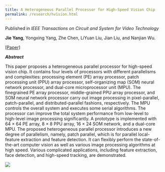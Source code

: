 ```yaml
---
title: A Heterogeneous Parallel Processor for High-Speed Vision Chip
permalink: /research/hvision.html
---
```

Published in *IEEE Transactions on Circuit and System for Video Technology*

**Jie Yang**, Yongxing Yang, Zhe Chen, LiYuan Liu, Jian Liu, and Nanjian Wu.

[[Paper]](https://jieyang1987.github.io/files/heterogeneous_processor.pdf)

***Abstract***

This paper proposes a heterogeneous parallel
processor for high-speed vision chip. It contains four levels of
processors with different parallelisms and complexities: processing element (PE) array processor, patch processing unit (PPU)
array processor, self-organizing map (SOM) neural network
processor, and dual-core microprocessor unit (MPU). The finegrained PE array processor, middle-grained PPU array processor,
and SOM neural network processor carry out image processing
in pixel-parallel, patch-parallel, and distributed-parallel fashions,
respectively. The MPU controls the overall system and executes
some serial algorithms. The processor can improve the total
system performance from low-level to high-level image processing
significantly. A prototype is implemented with 64 × 64 PE array,
8 × 8 PPU array, 16 × 24 SOM network, and a dual-core MPU.
The proposed heterogeneous parallel processor introduces a new
degree of parallelism, namely, patch parallel, which is for parallel
local-feature extraction and feature detection. It can flexibly
perform the state-of-the-art computer vision as well as various
image processing algorithms at high speed. Various complicated
applications, including feature extraction, face detection, and
high-speed tracking, are demonstrated.

![](https://jieyang1987.github.io/files/chip_architecture.png)

<!--
***Performance***
-->

<!--
![Chip and Packaging Image]

| Technology| 65nm 1P9M |
|:---:|:---:|
|Size | 4mm × 6mm |
|Core Frequency| 200 MHz|
|On-Chip SRAM|320 KB|
|Processing unit | 16 + 512 |
|Word Bit-width| 16-bit Fixed-point / 2*8b0t uint8|
|Peak Performance| 208 GOPS@16bit, 413 GOPS@8bit)
|I/O Bandwidth| 3.2 Gbps (duplex)|
-->
